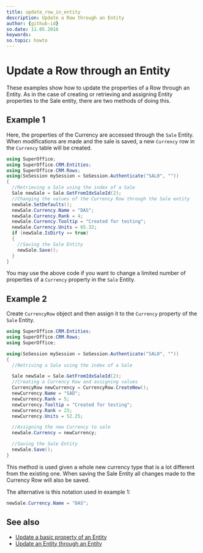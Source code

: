 ```yaml
---
title: update_row_in_entity
description: Update a Row through an Entity
author: {github-id}
so.date: 11.05.2016
keywords: 
so.topic: howto
---
```


# Update a Row through an Entity

These examples show how to update the properties of a Row through an Entity. As in the case of creating or retrieving and assigning Entity properties to the Sale entity, there are two methods of doing this.

## Example 1

Here, the properties of the Currency are accessed through the `Sale` Entity. When modifications are made and the sale is saved, a new `Currency` row in the `Currency` table will be created.

```csharp
using SuperOffice;
using SuperOffice.CRM.Entities;
using SuperOffice.CRM.Rows;
using(SoSession mySession = SoSession.Authenticate("SAL0", ""))
{
  //Retrieving a Sale using the index of a Sale
  Sale newSale = Sale.GetFromIdxSaleId(2);
  //Changing the values of the Currency Row through the Sale entity
  newSale.SetDefaults();
  newSale.Currency.Name = "DAS";
  newSale.Currency.Rank = 4;
  newSale.Currency.Tooltip = "Created for testing";
  newSale.Currency.Units = 65.32;
  if (newSale.IsDirty == true)
  {
    //Saving the Sale Entity
    newSale.Save();
  }
}
```

You may use the above code if you want to change a limited number of properties of a `Currency` property in the `Sale` Entity.

## Example 2

Create `CurrencyRow` object and then assign it to the `Currency` property of the `Sale` Entity.

```csharp
using SuperOffice.CRM.Entities;
using SuperOffice.CRM.Rows;
using SuperOffice;

using(SoSession mySession = SoSession.Authenticate("SAL0", ""))
{
  //Retriving a Sale using the index of a Sale

  Sale newSale = Sale.GetFromIdxSaleId(2);
  //Creating a Currency Row and assigning values
  CurrencyRow newCurrency = CurrencyRow.CreateNew();
  newCurrency.Name = "SAD";
  newCurrency.Rank = 5;
  newCurrency.Tooltip = "Created for testing";
  newCurrency.Rank = 23;
  newCurrency.Units = 52.25;

  //Assigning the new Currency to sale
  newSale.Currency = newCurrency;

  //Saving the Sale Entity
  newSale.Save();
}
```

This method is used given a whole new currency type that is a lot different from the existing one. When saving the Sale Entity all changes made to the Currency Row will also be saved.

The alternative is this notation used in example 1:

```csharp
newSale.Currency.Name = "DAS";
```

## See also

* [Update a basic property of an Entity][1]
* [Update an Entity through an Entity][2]

<!-- Referenced links -->
[1]: ../entities/update-entity.md
[2]: ../entities/update-entity-in-entity.md
